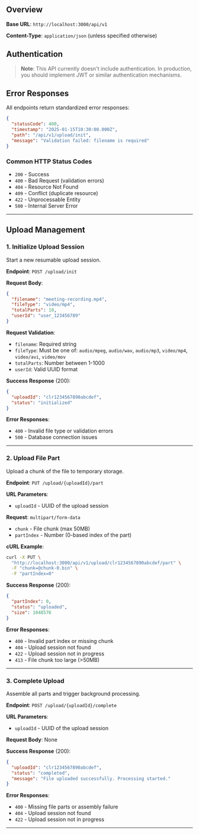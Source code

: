 ## Overview

**Base URL**: `http://localhost:3000/api/v1`

**Content-Type**: `application/json` (unless specified otherwise)

## Authentication

> **Note**: This API currently doesn't include authentication. In production, you should implement JWT or similar authentication mechanisms.

## Error Responses

All endpoints return standardized error responses:

```json
{
  "statusCode": 400,
  "timestamp": "2025-01-15T10:30:00.000Z",
  "path": "/api/v1/upload/init",
  "message": "Validation failed: filename is required"
}
```

### Common HTTP Status Codes

- `200` - Success
- `400` - Bad Request (validation errors)
- `404` - Resource Not Found
- `409` - Conflict (duplicate resource)
- `422` - Unprocessable Entity
- `500` - Internal Server Error

---

## Upload Management

### 1. Initialize Upload Session

Start a new resumable upload session.

**Endpoint**: `POST /upload/init`

**Request Body**:

```json
{
  "filename": "meeting-recording.mp4",
  "fileType": "video/mp4",
  "totalParts": 10,
  "userId": "user_123456789"
}
```

**Request Validation**:

- `filename`: Required string
- `fileType`: Must be one of: `audio/mpeg`, `audio/wav`, `audio/mp3`, `video/mp4`, `video/avi`, `video/mov`
- `totalParts`: Number between 1-1000
- `userId`: Valid UUID format

**Success Response** (200):

```json
{
  "uploadId": "clr1234567890abcdef",
  "status": "initialized"
}
```

**Error Responses**:

- `400` - Invalid file type or validation errors
- `500` - Database connection issues

---

### 2. Upload File Part

Upload a chunk of the file to temporary storage.

**Endpoint**: `PUT /upload/{uploadId}/part`

**URL Parameters**:

- `uploadId` - UUID of the upload session

**Request**: `multipart/form-data`

- `chunk` - File chunk (max 50MB)
- `partIndex` - Number (0-based index of the part)

**cURL Example**:

```bash
curl -X PUT \
  "http://localhost:3000/api/v1/upload/clr1234567890abcdef/part" \
  -F "chunk=@chunk-0.bin" \
  -F "partIndex=0"
```

**Success Response** (200):

```json
{
  "partIndex": 0,
  "status": "uploaded",
  "size": 1048576
}
```

**Error Responses**:

- `400` - Invalid part index or missing chunk
- `404` - Upload session not found
- `422` - Upload session not in progress
- `413` - File chunk too large (>50MB)

---

### 3. Complete Upload

Assemble all parts and trigger background processing.

**Endpoint**: `POST /upload/{uploadId}/complete`

**URL Parameters**:

- `uploadId` - UUID of the upload session

**Request Body**: None

**Success Response** (200):

```json
{
  "uploadId": "clr1234567890abcdef",
  "status": "completed",
  "message": "File uploaded successfully. Processing started."
}
```

**Error Responses**:

- `400` - Missing file parts or assembly failure
- `404` - Upload session not found
- `422` - Upload session not in progress

---
